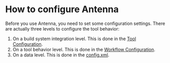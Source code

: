 # How to configure Antenna

Before you use Antenna, you need to set some configuration settings.
There are actually three levels to configure the tool behavior:

1. On a build system integration level. This is done in the [Tool Configuration](tool-configuration.html).
2. On a tool behavior level. This is done in the [Workflow Configuration](workflow-configuration.html).
3. On a data level. This is done in the [config.xml](config-configuration.html).
